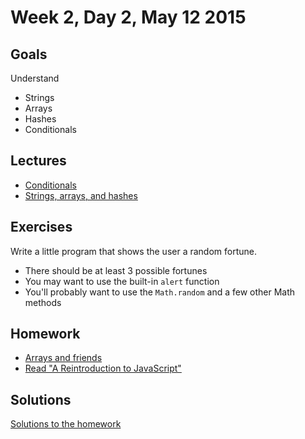 # Week 2, Day 2, May 12 2015

## Goals

Understand

- Strings
- Arrays
- Hashes
- Conditionals

## Lectures

- [Conditionals](https://github.com/tiy-durham-fe-cohort4/resources/blob/master/lessons/conditionals.md)
- [Strings, arrays, and hashes](https://github.com/tiy-durham-fe-cohort4/resources/blob/master/lessons/strings-arrays-and-hashes.md)

## Exercises

Write a little program that shows the user a random fortune.

- There should be at least 3 possible fortunes
- You may want to use the built-in `alert` function
- You'll probably want to use the `Math.random` and a few other Math methods

## Homework

- [Arrays and friends](https://github.com/tiy-durham-fe-cohort4/resources/blob/master/assignments/arrays-and-friends.md)
- [Read "A Reintroduction to JavaScript"](https://developer.mozilla.org/en-US/docs/Web/JavaScript/A_re-introduction_to_JavaScript)

## Solutions

[Solutions to the homework](http://jsbin.com/mayevi/1/edit)
